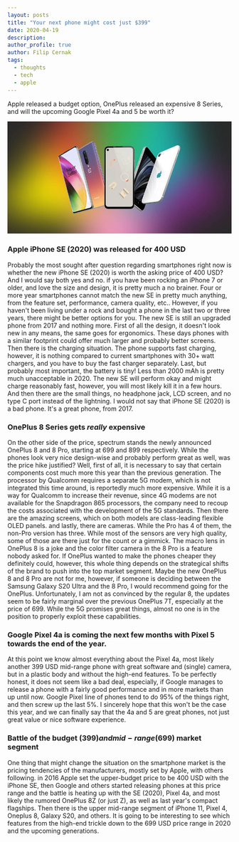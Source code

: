 ```yaml
---
layout: posts
title: "Your next phone might cost just $399"
date: 2020-04-19
description:
author_profile: true
author: Filip Cernak
tags:
  - thoughts
  - tech
  - apple
---
```

Apple released a budget option, OnePlus	released an expensive 8 Series, and will the upcoming Google Pixel 4a and 5 be worth it?

![phones](/assets/img/2020/04/phones.jpg)

### Apple iPhone SE (2020) was released for 400 USD

Probably the most sought after question regarding smartphones right now is whether the new iPhone SE (2020) is worth the asking price of 400 USD? And I would say both yes and no. if you have been rocking an iPhone 7 or older, and love the size and design, it is pretty much a no brainer. Four or more year smartphones cannot match the new SE in pretty much anything, from the feature set, performance, camera quality, etc.. However, if you haven't been living under a rock and bought a phone in the last two or three years, there might be better options for you. The new SE is still an upgraded phone from 2017 and nothing more. First of all the design, it doesn't look new in any means, the same goes for ergonomics. These days phones with a similar footprint could offer much larger and probably better screens. Then there is the charging situation. The phone supports fast charging, however, it is nothing compared to current smartphones with 30+ watt chargers, and you have to buy the fast charger separately. Last, but probably most important, the battery is tiny! Less than 2000 mAh is pretty much unacceptable in 2020. The new SE will perform okay and might charge reasonably fast, however, you will most likely kill it in a few hours. And then there are the small things, no headphone jack, LCD screen, and no type C port instead of the lightning. I would not say that iPhone SE (2020) is a bad phone. It's a great phone, from 2017.

### OnePlus 8 Series gets _really_ expensive

On the other side of the price, spectrum stands the newly announced OnePlus 8 and 8 Pro, starting at 699 and 899 respectively. While the phones look very nice design-wise and probably perform great as well, was the price hike justified? Well, first of all, it is necessary to say that certain components cost much more this year than the previous generation. The processor by Qualcomm requires a separate 5G modem, which is not integrated this time around, is reportedly much more expensive. While it is a way for Qualcomm to increase their revenue, since 4G modems are not available for the Snapdragon 865 processors, the company need to recoup the costs associated with the development of the 5G standards. Then there are the amazing screens, which on both models are class-leading flexible OLED panels. and lastly, there are cameras. While the Pro has 4 of them, the non-Pro version has three. While most of the sensors are very high quality, some of those are there just for the count or a gimmick. The macro lens in OnePlus 8 is a joke and the color filter camera in the 8 Pro is a feature nobody asked for.
If OnePlus wanted to make the phones cheaper they definitely could, however, this whole thing depends on the strategical shifts of the brand to push into the top market segment. Maybe the new OnePlus 8 and 8 Pro are not for me, however, if someone is deciding between the Samsung Galaxy S20 Ultra and the 8 Pro, I would recommend going for the OnePlus. Unfortunately, I am not as convinced by the regular 8, the updates seem to be fairly marginal over the previous OnePlus 7T, especially at the price of 699. While the 5G promises great things, almost no one is in the position to properly exploit these capabilities.

### Google Pixel 4a is coming the next few months with Pixel 5 towards the end of the year.

At this point we know almost everything about the Pixel 4a, most likely another 399 USD mid-range phone with great software and (single) camera, but in a plastic body and without the high-end features. To be perfectly honest, it does not seem like a bad deal, especially, if Google manages to release a phone with a fairly good performance and in more markets than up until now. Google Pixel line of phones tend to do 95% of the things right, and then screw up the last 5%. I sincerely hope that this won't be the case this year, and we can finally say that the 4a and 5 are great phones, not just great value or nice software experience.

### Battle of the budget ($399) and mid-range ($699) market segment

One thing that might change the situation on the smartphone market is the pricing tendencies of the manufacturers, mostly set by Apple, with others following. in 2016 Apple set the upper-budget price to be 400 USD with the iPhone SE, then Google and others started releasing phones at this price range and the battle is heating up with the SE (2020), Pixel 4a, and most likely the rumored OnePlus 8Z (or just Z), as well as last year's compact flagships. Then there is the upper mid-range segment of iPhone 11, Pixel 4, Oneplus 8, Galaxy S20, and others. It is going to be interesting to see which features from the high-end trickle down to the 699 USD price range in 2020 and the upcoming generations.
